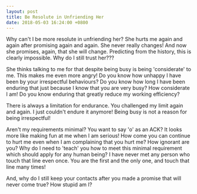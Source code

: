 ```yaml
---
layout: post
title: Be Resolute in Unfriending Her
date: 2018-05-03 16:24:00 +0800
---
```


Why can't I be more resolute in unfriending her? She hurts me again and again after promising again and again. She never really changes! And now she promises, again, that she will change. Predicting from the history, this is clearly impossible. Why do I still trust her???

She thinks talking to me for that despite being busy is being 'considerate' to me. This makes me even more angry! Do you know how unhappy I have been by your irrespectful behaviours? Do you know how long I have been enduring that just because I know that you are very busy? How considerate I am! Do you know enduring that greatly reduce my working efficiency?

There is always a limitation for endurance. You challenged my limit again and again. I just couldn't endure it anymore! Being busy is not a reason for being irrespectful!

Aren't my requirements minimal? You want to say 'o' as an ACK? It looks more like making fun at me when I am serious! How come you can continue to hurt me even when I am complaining that you hurt me? How ignorant are you? Why do I need to 'teach' you how to meet this minimal requirement which should apply for any human being? I have never met any person who touch that line even once. You are the first and the only one, and touch that line many times!

And, why do I still keep your contacts after you made a promise that will never come true? How stupid am I?

